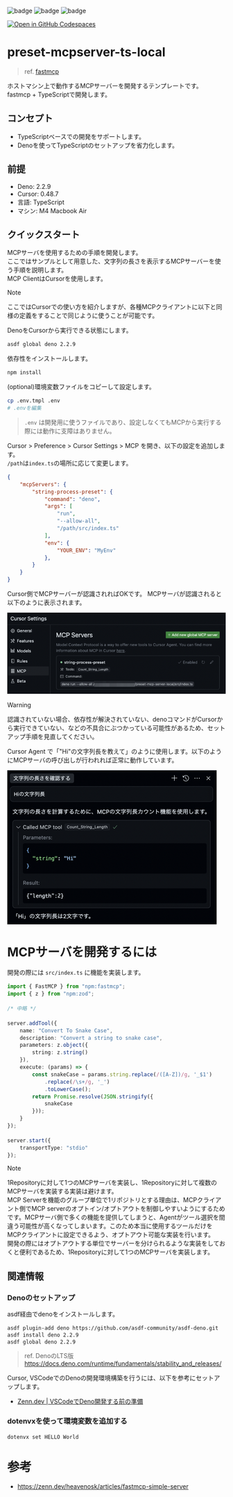![badge](https://img.shields.io/badge/TypeScript-3178C6?logo=typescript&logoColor=white)
![badge](https://img.shields.io/badge/Deno-000000?logo=deno&logoColor=white)
![badge](https://img.shields.io/badge/fastmcp-3178C6)

[![Open in GitHub Codespaces](https://github.com/codespaces/badge.svg)](https://codespaces.new/Yoshida24/preset-mcpserver-ts-local)

# preset-mcpserver-ts-local
> ref. [fastmcp](https://github.com/punkpeye/fastmcp)

ホストマシン上で動作するMCPサーバーを開発するテンプレートです。  
fastmcp + TypeScriptで開発します。

## コンセプト
- TypeScriptベースでの開発をサポートします。
- Denoを使ってTypeScriptのセットアップを省力化します。

## 前提

- Deno: 2.2.9
- Cursor: 0.48.7
- 言語: TypeScript
- マシン: M4 Macbook Air

## クイックスタート
MCPサーバを使用するための手順を開発します。  
ここではサンプルとして用意した、文字列の長さを表示するMCPサーバーを使う手順を説明します。  
MCP ClientはCursorを使用します。

> [!NOTE]
> ここではCursorでの使い方を紹介しますが、各種MCPクライアントに以下と同様の定義をすることで同じように使うことが可能です。

DenoをCursorから実行できる状態にします。

```bash
asdf global deno 2.2.9
```

依存性をインストールします。

```bash
npm install
```

(optional)環境変数ファイルをコピーして設定します。

```bash
cp .env.tmpl .env
# .envを編集
```

> `.env` は開発用に使うファイルであり、設定しなくてもMCPから実行する際には動作に支障はありません。

Cursor > Preference > Cursor Settings > MCP を開き、以下の設定を追加します。  
`/path`は`index.ts`の場所に応じて変更します。

```json
{
    "mcpServers": {
        "string-process-preset": {
            "command": "deno",
            "args": [
                "run",
                "--allow-all",
                "/path/src/index.ts"
            ],
            "env": {
                "YOUR_ENV": "MyEnv"
            },
        }
    }
}
```

Cursor側でMCPサーバーが認識されればOKです。 MCPサーバが認識されると以下のように表示されます。

![img](docs/img/mcp-demo-cursor-enabled.png)

> [!WARNING]
> 認識されていない場合、依存性が解決されていない、denoコマンドがCursorから実行できていない、などの不具合にぶつかっている可能性があるため、セットアップ手順を見直してください。

Cursor Agent で「"Hi"の文字列長を教えて」のように使用します。以下のようにMCPサーバの呼び出しが行われれば正常に動作しています。

![img](docs/img/mcp-demo-cursor.png)

# MCPサーバを開発するには
開発の際には `src/index.ts` に機能を実装します。

```ts
import { FastMCP } from "npm:fastmcp";
import { z } from "npm:zod";

/* 中略 */

server.addTool({
    name: "Convert To Snake Case",
    description: "Convert a string to snake case",
    parameters: z.object({
        string: z.string()
    }),
    execute: (params) => {
        const snakeCase = params.string.replace(/([A-Z])/g, '_$1')
            .replace(/\s+/g, '_')
            .toLowerCase();
        return Promise.resolve(JSON.stringify({
            snakeCase
        }));
    }
});

server.start({
    transportType: "stdio"
});
```

> [!NOTE]
> 1Repositoryに対して1つのMCPサーバを実装し、1Repositoryに対して複数のMCPサーバを実装する実装は避けます。  
> MCP Serverを機能のグループ単位で1リポジトリとする理由は、MCPクライアント側でMCP serverのオプトイン/オプトアウトを制御しやすいようにするためです。MCPサーバ側で多くの機能を提供してしまうと、Agentがツール選択を間違う可能性が高くなってしまいます。このため本当に使用するツールだけをMCPクライアントに設定できるよう、オプトアウト可能な実装を行います。  
> 開発の際にはオプトアウトする単位でサーバーを分けられるような実装をしておくと便利であるため、1Repositoryに対して1つのMCPサーバを実装します。

## 関連情報

### Denoのセットアップ
asdf経由でdenoをインストールします。

```
asdf plugin-add deno https://github.com/asdf-community/asdf-deno.git
asdf install deno 2.2.9
asdf global deno 2.2.9
```

> ref. DenoのLTS版 https://docs.deno.com/runtime/fundamentals/stability_and_releases/

Cursor, VSCodeでのDenoの開発環境構築を行うには、以下を参考にセットアップします。  
- [Zenn.dev | VSCodeでDeno開発する前の準備](https://zenn.dev/wnr/articles/4a5be900e26e33)

### dotenvxを使って環境変数を追加する

`dotenvx set HELLO World`

# 参考
- https://zenn.dev/heavenosk/articles/fastmcp-simple-server
